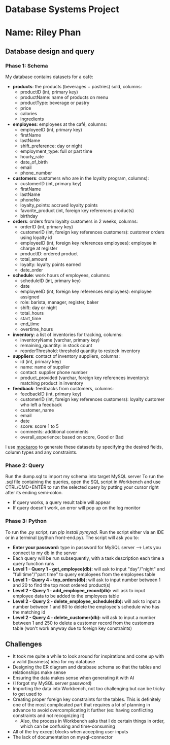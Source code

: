 
# Database Systems Project
# Name: Riley Phan

## Database design and query
### Phase 1: Schema
My database contains datasets for a café:
- **products**: the products (beverages + pastries) sold, columns:
	- productID (int, primary key)
	- productName: name of products on menu
	- productType: beverage or pastry
	- price
	- calories
	- ingredients 
- **employees**: employees at the café, columns:
	- employeeID (int, primary key)
	- firstName
	- lastName
	- shift_preference: day or night
	- employment_type: full or part time
	- hourly_rate
	- date_of_birth
	- email
	- phone_number
- **customers**: customers who are in the loyalty program, columns):
	- customerID (int, primary key)
	- firstName
	- lastName
	- phoneNo
	- loyalty_points: accrued loyalty points
	- favorite_product (int, foreign key references products)
	- birthday
- **orders**: orders from loyalty customers in 2 weeks, columns:
	- orderID (int, primary key)
	- customerID (int, foreign key references customers): customer orders using loyalty id
	- employeeID (int, foreign key references employees): employee in charge at register
	- productID: ordered product
	- total_amount
	- loyalty: loyalty points earned
	- date_order
- **schedule**: work hours of employees, columns:
	- scheduleID (int, primary key)
	- date
	- employeeID (int, foreign key references employees): employee assigned
	- role: barista, manager, register, baker
	- shift: day or night
	- total_hours
	- start_time
	- end_time
	- overtime_hours	
- **inventory**: a list of inventories for tracking, columns:
	- inventoryName (varchar, primary key)
	- remaining_quantity: in stock count
	- reorderThreshold: threshold quantity to restock inventory
- **suppliers**: contact of inventory suppliers, columns:
	- id (int, primary key)
	- name: name of supplier
	- contact: supplier phone number
	- product_provided (varchar, foreign key references inventory): matching product in inventory
- **feedback**: feedbacks from customers, columns:
	- feedbackID (int, primary key)
	- customerID (int, foreign key references customers): loyalty customer who left a feedback
	- customer_name
	- email
	- date
	- score: score 1 to 5
	- comments: additional comments
	- overall_experience: based on score, Good or Bad

I use [mockaroo](https://www.mockaroo.com/) to generate these datasets by specifying the desired fields, column types and any constraints. 

### Phase 2: Query
Run the dump.sql to import my schema into target MySQL server
To run the .sql file containing the queries, open the SQL script in Workbench and use CTRL/CMD+ENTER to run the selected query by putting your cursor right after its ending semi-colon.
- If query works, a query result table will appear
- If query doesn't work, an error will pop up on the log monitor

### Phase 3: Python
To run the .py script, run *pip install pymysql*. Run the script either via an IDE or in a terminal (python front-end.py). The script will ask you to:
- **Enter your password:** type in password for MySQL server --> Lets you connect to my db in the server
- Each query will be run subsequently, with a task description each time a query function runs
- **Level 1 - Query 1 - get_employee(db):** will ask to input "day"/"night" and "full time"/"part time" to query employees from the employees table
- **Level 1 - Query 4 - top_orders(db):** will ask to input number between 1 and 20 to find the top most ordered product(s)
- **Level 2 - Query 1 - add_employee_record(db):** will ask to input employee data to be added to the employees table
- **Level 2 - Query 2 - delete_employee_schedule(db):** will ask to input a number between 1 and 80 to delete the employee's schedule who has the matching id 
- **Level 2 - Query 4 - delete_customer(db):** will ask to input a number between 1 and 250 to delete a customer record from the customers table (won't work anyway due to foreign key constraints)

## Challenges
- It took me quite a while to look around for inspirations  and come up with a valid (business) idea for my database
- Designing the ER diagram and database schema so that the tables and relationships make sense
- Ensuring the data makes sense when generating it with AI 
- (I forgot my MySQL server password) 
- Importing the data into Workbench, not too challenging but can be tricky to get used to
- Creating proper foreign key constraints for the tables. This is definitely one of the most complicated part that requires a lot of planning in advance to avoid overcomplicating it further (ex: having conflicting constraints and not recognizing it) 
	- Also, the process in Workbench asks that I do certain things in order, which can be confusing and time-consuming
- All of the try except blocks when accepting user inputs
- The lack of documentation on mysql-connector